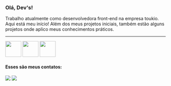 <h3>Olá, Dev's!</h3>

<p>Trabalho atualmente como desenvolvedora front-end na empresa toukio. Aqui está meu início! Além dos meus projetos iniciais, também estão alguns projetos onde aplico meus conhecimentos práticos.</p>
<hr/>
<div display=flex>
<img height=50px width=50px src="https://cdn.jsdelivr.net/gh/devicons/devicon/icons/react/react-original.svg" />
<img height=50px width=50px src="https://cdn.jsdelivr.net/gh/devicons/devicon/icons/javascript/javascript-original.svg" />
<img height=50px width=50px src="https://cdn.jsdelivr.net/gh/devicons/devicon/icons/typescript/typescript-original.svg" />
</div>          
<h4>Esses são meus contatos: </h4>
<div>
<a href="https://www.linkedin.com/in/evilyn-araujo-profiledev" target="_blank"><img src="https://img.shields.io/badge/-LinkedIn-%230077B5?style=for-the-badge&logo=linkedin&logoColor=white" target="_blank"></a>   
  <a href = "https://evilyndeveloper@gmail.com"><img src="https://img.shields.io/badge/Gmail-D14836?style=for-the-badge&logo=gmail&logoColor=white" target="_blank"></a>
</div>

